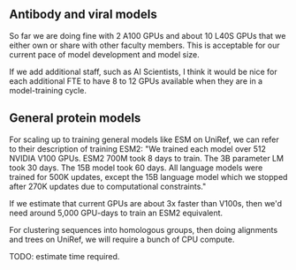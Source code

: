 ## Antibody and viral models

So far we are doing fine with 2 A100 GPUs and about 10 L40S GPUs that we either own or share with other faculty members. This is acceptable for our current pace of model development and model size.

If we add additional staff, such as AI Scientists, I think it would be nice for each additional FTE to have 8 to 12 GPUs available when they are in a model-training cycle.


## General protein models

For scaling up to training general models like ESM on UniRef, we can refer to their description of training ESM2: "We trained each model over 512 NVIDIA V100 GPUs. ESM2 700M took 8 days to train. The 3B parameter LM took 30 days. The 15B model took 60 days. All language models were trained for 500K updates, except the 15B language model which we stopped after 270K updates due to computational constraints." 

If we estimate that current GPUs are about 3x faster than V100s, then we'd need around 5,000 GPU-days to train an ESM2 equivalent.

For clustering sequences into homologous groups, then doing alignments and trees on UniRef, we will require a bunch of CPU compute.

TODO: estimate time required.
